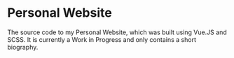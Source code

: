 # Personal Website
The source code to my Personal Website, which was built using Vue.JS and SCSS. It is currently a Work in Progress and only contains a short biography. 
